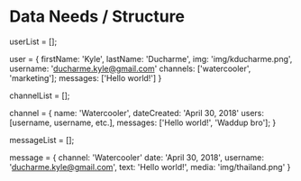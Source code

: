 # Data Needs / Structure

userList = [];

user = {
    firstName: 'Kyle',
    lastName: 'Ducharme',
    img: 'img/kducharme.png',
    username: 'ducharme.kyle@gmail.com'
    channels: ['watercooler', 'marketing'];
    messages: ['Hello world!']
}

channelList = [];

channel = {
    name: 'Watercooler',
    dateCreated: 'April 30, 2018'
    users: [username, username, etc.],
    messages: ['Hello world!', 'Waddup bro'];
}

messageList = [];

message = {
    channel: 'Watercooler'
    date: 'April 30, 2018',
    username: 'ducharme.kyle@gmail.com',
    text: 'Hello world!',
    media: 'img/thailand.png'
}